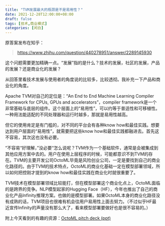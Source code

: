 ```yaml
---
title: "TVM发展最大的瓶颈是不是易用性？"
date: 2021-12-28T12:00:00+08:00
draft: false
tags: [技术,商业模式]
categories: [闲白]
---
```


原答案发布在知乎：
> https://www.zhihu.com/question/440278951/answer/2289145930

这个问题需要更加精确一点。“发展”指的是什么？技术的发展，社区的发展，产品的发展？还是商业化的发展？

从回答里看技术发展与使用者的角度说的比较多，比较透彻。我补充一下产品和商业化的角度。

Apache TVM对自己的定位是：“An End to End Machine Learning Compiler Framework for CPUs, GPUs and accelerators”，compiler framework是一个非常基础与底层的组件。这个层面上的“易用性”，可以约等于普适性和可移植性。一种用法能适配的不同处理器和运行时越多，那就是易用性越高。

但它的使用肯定是有门槛的，对不同的平台会有各种know how和最佳实践。想要达到用户层面的“易用性”，就需要把这些know how和最佳实践都融进去。首先这不容易，其次这也没有必要。

“不容易“好理解，”没必要“怎么说呢？TVM作为一个基础软件，通常是会被集成到其他应用方案中去的。用户在使用上层程序的时候，可能都意识不到TVM的存在。TVM的主要开发公司OctoML毕竟是风险创业公司，一定是要找到自己的商业化路径的。由于TVM的技术特点，OctoML的商业化基础一定在模型部署领域，所以如何把控刚才提到的know how和最佳实践在商业化时就很重要了。

TVM技术在模型部署领域比较能打，但在模型部署这个商业化点上，OctoML面临的是跨界的竞争。NLP模型起家的Hugging Face（HF），今年也推出了自己的商业化产品Infinity推理方案。也做的是模型部署。如果OctoML本身的商业化路径没有成熟的话，TVM项目也很难有机会往用户易用性上面去努力。（不过似乎HF最近宣传Infinity的声量没有那么大了，看来模型部署要做好也是很不容易的。）

附上今天看到的有趣的资源：[OctoML pitch deck (ppt)](https://www.businessinsider.com/tiger-global-ai-startup-octoml-pitch-deck-2021-12)
